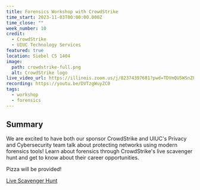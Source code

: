 ```yaml
---
title: Forensics Workshop with CrowdStrike
time_start: 2023-11-03T00:00:00.000Z
time_close: ""
week_number: 10
credit:
  - CrowdStrike
  - UIUC Technology Services
featured: true
location: Siebel CS 1404
image:
  path: crowdstrike-full.png
  alt: CrowdStrike logo
live_video_url: https://illinois.zoom.us/j/82374397681?pwd=TDVmQU5WSnZFQXhoMG9oMFpOUzRzQT09
recording: https://youtu.be/DVTzgWuyZC0
tags:
  - workshop
  - forensics
---
```

## Summary

We are excited to have both our sponsor CrowdStrike and UIUC's Privacy and Cybersecurity team talk about protecting networks using modern forensics tools! Learn about forensics through CrowdStrike's live scavenger hunt and get to know about their career opportunities.

Pizza will be provided!

<a href="https://falcon.events/landing#H5M4" class="btn-primary">Live Scavenger Hunt</a>